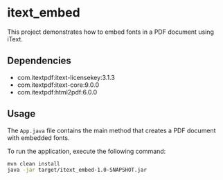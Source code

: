 # itext_embed

This project demonstrates how to embed fonts in a PDF document using iText.

## Dependencies

-   com.itextpdf:itext-licensekey:3.1.3
-   com.itextpdf:itext-core:9.0.0
-   com.itextpdf:html2pdf:6.0.0

## Usage

The `App.java` file contains the main method that creates a PDF document with embedded fonts.

To run the application, execute the following command:

```bash
mvn clean install
java -jar target/itext_embed-1.0-SNAPSHOT.jar